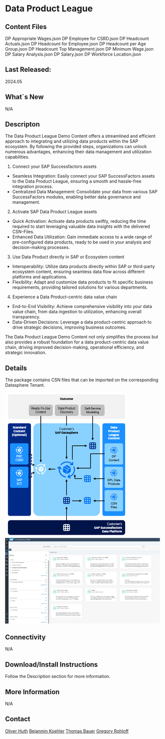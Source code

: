 # Data Product League

## Content Files
DP Appropriate Wages.json
DP Employee for CSRD.json
DP Headcount Actuals.json
DP Headcount for Employee.json
DP Headcount per Age Group.json
DP Headcount Top Management.json
DP Minimum Wage.json
DP Salary Analysis.json
DP Salary.json
DP Workforce Location.json

## Last Released:
2024.05

## What´s New
N/A

## Descripton
The Data Product League Demo Content offers a streamlined and efficient approach to integrating and utilizing data products within the SAP ecosystem. By following the provided steps, organizations can unlock numerous advantages, enhancing their data management and utilization capabilities.

1. Connect your SAP Successfactors assets
- Seamless Integration: Easily connect your SAP SuccessFactors assets to the Data Product League, ensuring a smooth and hassle-free integration process.
- Centralized Data Management: Consolidate your data from various SAP SuccessFactors modules, enabling better data governance and management.

2. Activate SAP Data Product League assets
- Quick Activation: Activate data products swiftly, reducing the time required to start leveraging valuable data insights with the delivered CSN-Files.
- Enhanced Data Utilization: Gain immediate access to a wide range of pre-configured data products, ready to be used in your analysis and decision-making processes.

3. Use Data Product directly in SAP or Ecosystem content
- Interoperability: Utilize data products directly within SAP or third-party ecosystem content, ensuring seamless data flow across different platforms and applications.
- Flexibility: Adapt and customize data products to fit specific business requirements, providing tailored solutions for various departments.

4. Experience a Data Product-centric data value chain
- End-to-End Visibility: Achieve comprehensive visibility into your data value chain, from data ingestion to utilization, enhancing overall transparency.
- Data-Driven Decisions: Leverage a data product-centric approach to drive strategic decisions, improving business outcomes.

The Data Product League Demo Content not only simplifies the process but also provides a robust foundation for a data product-centric data value chain, driving improved decision-making, operational efficiency, and strategic innovation.

## Details
The package contains CSN files that can be imported on the corresponding Datasphere Tenant. 

![Architecture Data product League Content](SAP_CC_DSP_Data_Product_Leage1.png)
![Corporate Data Marketplace](SAP_CC_DSP_Data_Product_Leage2.png)

## Connectivity
N/A

## Download/Install Instructions
Follow the Description section for more information. 

## More Information
N/A

## Contact
[Oliver Huth](oliver.huth@sap.com)
[Bejanmin Koehler](benjamin.koehler@sap.com)
[Thomas Bauer](thomas.bauer@sap.com)
[Gregory Rohloff](gregory.rohloff@sap.com)

